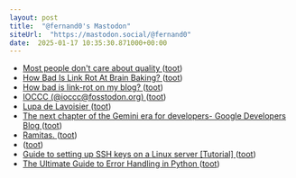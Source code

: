 ```yaml
---
layout: post
title:  "@fernand0's Mastodon"
siteUrl:  "https://mastodon.social/@fernand0"
date:  2025-01-17 10:35:30.871000+00:00
---
```

*  [Most people don't care about quality ](https://shkspr.mobi/blog/2024/12/most-people-dont-care-about-quality) ([toot](https://mastodon.social/@fernand0/113843249536522291))
*  [How Bad Is Link Rot At Brain Baking? ](https://brainbaking.com/post/2024/12/how-bad-is-link-rot-at-brain-baking) ([toot](https://mastodon.social/@fernand0/113842906111551649))
*  [How bad is link-rot on my blog? ](https://shkspr.mobi/blog/2024/12/how-bad-is-link-rot-on-my-blog) ([toot](https://mastodon.social/@fernand0/113841973605538350))
*  [IOCCC (@ioccc@fosstodon.org) ](https://fosstodon.org/@ioccc/11373548189379866) ([toot](https://mastodon.social/@fernand0/113841350632514090))
*  [Lupa de Lavoisier ](https://www.flickr.com/photos/fernand0/54269009127) ([toot](https://mastodon.social/@fernand0/113839485559142202))
*  [The next chapter of the Gemini era for developers- Google Developers Blog ](https://developers.googleblog.com/en/the-next-chapter-of-the-gemini-era-for-developers) ([toot](https://mastodon.social/@fernand0/113839447920043538))
*  [Ramitas. ](https://avecesunafoto.wordpress.com/2025/01/16/ramitas) ([toot](https://mastodon.social/@fernand0/113839371006963471))
*  [ ](https://mastodon.social/@rb3n) ([toot](https://mastodon.social/@fernand0/113839369267766641))
*  [Guide to setting up SSH keys on a Linux server [Tutorial] ](https://www.stackscale.com/blog/guide-setting-up-ssh-keys-linux) ([toot](https://mastodon.social/@fernand0/113839239475929449))
*  [The Ultimate Guide to Error Handling in Python ](https://blog.miguelgrinberg.com/post/the-ultimate-guide-to-error-handling-in-pytho) ([toot](https://mastodon.social/@fernand0/113839040524576447))

